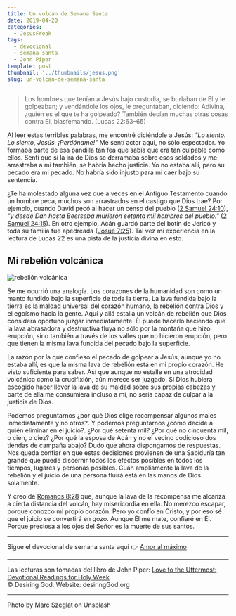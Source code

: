 ```yaml
---
title: Un volcán de Semana Santa
date: 2019-04-20
categories:
  - JesusFreak
tags:
  - devocional
  - semana santa
  - John Piper
template: post
thumbnail: '../thumbnails/jesus.png'
slug: un-volcan-de-semana-santa
---
```


> Los hombres que tenían a Jesús bajo custodia, se burlaban de El y le golpeaban; y vendándole los ojos, le preguntaban, diciendo: Adivina, ¿quién es el que te ha golpeado? También decían muchas otras cosas contra El, blasfemando. (Lucas 22:63–65)

Al leer estas terribles palabras, me encontré diciéndole a Jesús: _"Lo siento. Lo siento, Jesús. ¡Perdóname!"_ Me sentí actor aquí, no sólo espectador. Yo formaba parte de esa pandilla tan fea que sabía que era tan culpable como ellos. Sentí que si la ira de Dios se derramaba sobre esos soldados y me arrastraba a mí también, se habría hecho justicia. Yo no estaba allí, pero su pecado era mi pecado. No habría sido injusto para mí caer bajo su sentencia.

¿Te ha molestado alguna vez que a veces en el Antiguo Testamento cuando un hombre peca, muchos son arrastrados en el castigo que Dios trae? Por ejemplo, cuando David pecó al hacer un censo del pueblo ([2 Samuel 24:10](https://www.biblegateway.com/passage/?search=2+Samuel+24%3A10&version=LBLA)), _"y desde Dan hasta Beerseba murieron setenta mil hombres del pueblo."_ ([2 Samuel 24:15](https://www.biblegateway.com/passage/?search=2+Samuel+24%3A15&version=LBLA)). En otro ejemplo, Acán guardó parte del botín de Jericó y toda su familia fue apedreada ([Josué 7:25](https://www.biblegateway.com/passage/?search=Josu%C3%A9+7%3A25&version=LBLA)). Tal vez mi experiencia en la lectura de Lucas 22 es una pista de la justicia divina en esto.

## Mi rebelión volcánica

![rebelión volcánica](https://i.imgur.com/8Bpq71E.jpg)

Se me ocurrió una analogía. Los corazones de la humanidad son como un manto fundido bajo la superficie de toda la tierra. La lava fundida bajo la tierra es la maldad universal del corazón humano, la rebelión contra Dios y el egoísmo hacia la gente. Aquí y allá estalla un volcán de rebelión que Dios considera oportuno juzgar inmediatamente. Él puede hacerlo haciendo que la lava abrasadora y destructiva fluya no sólo por la montaña que hizo erupción, sino también a través de los valles que no hicieron erupción, pero que tienen la misma lava fundida del pecado bajo la superficie.

La razón por la que confieso el pecado de golpear a Jesús, aunque yo no estaba allí, es que la misma lava de rebelión está en mi propio corazón. He visto suficiente para saber. Así que aunque no estalle en una atrocidad volcánica como la crucifixión, aún merece ser juzgado. Si Dios hubiera escogido hacer llover la lava de su maldad sobre sus propias cabezas y parte de ella me consumiera incluso a mí, no sería capaz de culpar a la justicia de Dios.

Podemos preguntarnos ¿por qué Dios elige recompensar algunos males inmediatamente y no otros?. Y podemos preguntarnos ¿cómo decide a quién eliminar en el juicio?. ¿Por qué setenta mil? ¿Por qué no cincuenta mil, o cien, o diez? ¿Por qué la esposa de Acán y no el vecino codicioso dos tiendas de campaña abajo? Dudo que ahora dispongamos de respuestas. Nos queda confiar en que estas decisiones provienen de una Sabiduría tan grande que puede discernir todos los efectos posibles en todos los tiempos, lugares y personas posibles. Cuán ampliamente la lava de la rebelión y el juicio de una persona fluirá está en las manos de Dios solamente.

Y creo de [Romanos 8:28](https://www.biblegateway.com/passage/?search=Romanos+8%3A28&version=LBLA) que, aunque la lava de la recompensa me alcanza a cierta distancia del volcán, hay misericordia en ella. No merezco escapar, porque conozco mi propio corazón. Pero yo confío en Cristo, y por eso sé que el juicio se convertirá en gozo. Aunque Él me mate, confiaré en Él. Porque preciosa a los ojos del Señor es la muerte de sus santos.

---

Sigue el devocional de semana santa aquí 👉 [Amor al máximo](/amor-al-maximo)

---

Las lecturas son tomadas del libro de John Piper: [Love to the Uttermost: Devotional Readings for Holy Week](https://www.desiringgod.org/books/love-to-the-uttermost).<br>
© Desiring God. Website: desiringGod.org

---

Photo by [Marc Szeglat](https://unsplash.com/@marcszeglat?utm_medium=referral&amp;utm_campaign=photographer-credit&amp;utm_content=creditBadge) on Unsplash
